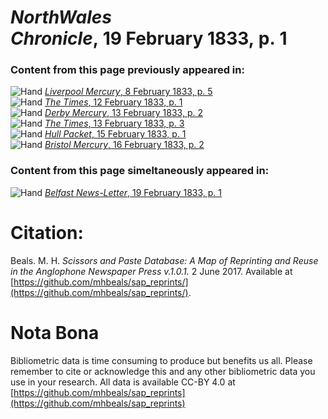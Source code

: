 # *NorthWales Chronicle*, 19 February 1833, p. 1  
  
### Content from this page previously appeared in:  
![Hand](http://scissorsandpaste.net/wp-content/uploads/2017/06/smallhandpointer.png) [*Liverpool Mercury*, 8 February 1833, p. 5](https://mhbeals.github.io/sap_html/Liverpool-Mercury/Liverpool-Mercury-8-February-1833-p-5)  
![Hand](http://scissorsandpaste.net/wp-content/uploads/2017/06/smallhandpointer.png) [*The Times*, 12 February 1833, p. 1](https://mhbeals.github.io/sap_html/The-Times/The-Times-12-February-1833-p-1)  
![Hand](http://scissorsandpaste.net/wp-content/uploads/2017/06/smallhandpointer.png) [*Derby Mercury*, 13 February 1833, p. 2](https://mhbeals.github.io/sap_html/Derby-Mercury/Derby-Mercury-13-February-1833-p-2)  
![Hand](http://scissorsandpaste.net/wp-content/uploads/2017/06/smallhandpointer.png) [*The Times*, 13 February 1833, p. 3](https://mhbeals.github.io/sap_html/The-Times/The-Times-13-February-1833-p-3)  
![Hand](http://scissorsandpaste.net/wp-content/uploads/2017/06/smallhandpointer.png) [*Hull Packet*, 15 February 1833, p. 1](https://mhbeals.github.io/sap_html/Hull-Packet/Hull-Packet-15-February-1833-p-1)  
![Hand](http://scissorsandpaste.net/wp-content/uploads/2017/06/smallhandpointer.png) [*Bristol Mercury*, 16 February 1833, p. 2](https://mhbeals.github.io/sap_html/Bristol-Mercury/Bristol-Mercury-16-February-1833-p-2)  
  
### Content from this page simeltaneously appeared in:  
![Hand](http://scissorsandpaste.net/wp-content/uploads/2017/06/smallhandpointer.png) [*Belfast News-Letter*, 19 February 1833, p. 1](https://mhbeals.github.io/sap_html/Belfast-News-Letter/Belfast-News-Letter-19-February-1833-p-1)  


# Citation: 

Beals. M. H. *Scissors and Paste Database: A Map of Reprinting and Reuse in the Anglophone Newspaper Press v.1.0.1.* 2 June 2017. Available at [https://github.com/mhbeals/sap_reprints/](https://github.com/mhbeals/sap_reprints/). 

# Nota Bona

Bibliometric data is time consuming to produce but benefits us all. Please remember to cite or acknowledge this and any other bibliometric data you use in your research. All data is available CC-BY 4.0 at [https://github.com/mhbeals/sap_reprints](https://github.com/mhbeals/sap_reprints)